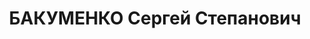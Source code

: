 ---
title: БАКУМЕНКО Сергей Степанович
description: '1912 р. н., Сумська обл., м. Суми, українець, освіта середня, Сумська
  обл., м. Суми, Інструктор політвідділу Дніпровської флотилії

  Арешт 11.09.1937. Військовою колегією Верховного Суду СРСР 25.12.1937 за ст.ст. 54-1
  «б», 54-8, 54-11 КК УСРР засуджений до ВМП. Розстріляний 26.12.1937 у м. Київ

  Реабілітований 16.05.1963 Верховним Судом СРСР.'
---